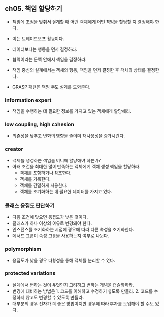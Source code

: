 ## ch05. 책임 할당하기
- 책임에 초점을 맞춰서 설계할 때 어떤 객체에게 어떤 책임을 할당할 지 결정해야 한다.
- 이는 트레이드오프 활동이다.

- 데이터보다는 행동을 먼저 결정하라.
- 협력이라는 문맥 안에서 책임을 결정하라.
- 책임 중심의 설계에서는 객체의 행동, 책임을 먼저 결정한 후 객체의 상태를 결정한다.
- GRASP 패턴은 책임 주도 설계를 도와준다.

### information expert
- 책임을 수행하는 데 필요한 정보를 가지고 있는 객체에게 할당해라.

### low coupling, high cohesion
- 의존성을 낮추고 변화의 영향을 줄이며 재사용성을 증가시킨다.

### creator
- 객체를 생성하는 책임을 어디에 할당해야 하는가?
- 아래 조건을 최대한 많이 만족하는 객체에게 객체 생성 책임을 할당하라.
  - 객체를 포함하거나 참조한다.
  - 객체를 기록한다.
  - 객체를 긴밀하게 사용한다.
  - 객체를 초기화하는 데 필요한 데이터를 가지고 있다.

 ### 클래스 응집도 판단하기
 - 다음 조건에 맞으면 응집도가 낮은 것이다.
  - 클래스가 하나 이상의 이유로 변경돼야 한다.
  - 인스턴스를 초기화하는 시점에 경우에 따라 다른 속성을 초기화한다.
  - 메서드 그룹이 속성 그룹을 사용하는지 여부로 나뉜다.

### polymorphism
- 응집도가 낮을 경우 다형성을 통해 객체를 분리할 수 있다.

### protected variations
- 설계에서 변하는 것이 무엇인지 고려하고 변하는 개념을 캡슐화하라.
- 변경에 대비하는 방법은 1. 코드를 이해하고 수정하기 쉽도록 만들라. 2. 코드를 수정하지 않고도 변경할 수 있도록 만들라.
- 대부분의 경우 전자가 더 좋은 방법이지만 경우에 따라 후자를 도입해야 할 수도 있다.
